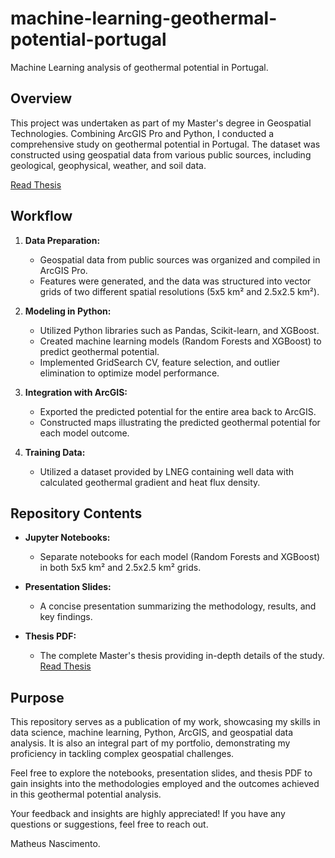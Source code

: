 # machine-learning-geothermal-potential-portugal

Machine Learning analysis of geothermal potential in Portugal.

## Overview

This project was undertaken as part of my Master's degree in Geospatial Technologies. Combining ArcGIS Pro and Python, I conducted a comprehensive study on geothermal potential in Portugal. The dataset was constructed using geospatial data from various public sources, including geological, geophysical, weather, and soil data.

[Read Thesis](https://run.unl.pt/handle/10362/134617)

## Workflow

1. **Data Preparation:**
   - Geospatial data from public sources was organized and compiled in ArcGIS Pro.
   - Features were generated, and the data was structured into vector grids of two different spatial resolutions (5x5 km² and 2.5x2.5 km²).

2. **Modeling in Python:**
   - Utilized Python libraries such as Pandas, Scikit-learn, and XGBoost.
   - Created machine learning models (Random Forests and XGBoost) to predict geothermal potential.
   - Implemented GridSearch CV, feature selection, and outlier elimination to optimize model performance.

3. **Integration with ArcGIS:**
   - Exported the predicted potential for the entire area back to ArcGIS.
   - Constructed maps illustrating the predicted geothermal potential for each model outcome.

4. **Training Data:**
   - Utilized a dataset provided by LNEG containing well data with calculated geothermal gradient and heat flux density.

## Repository Contents

- **Jupyter Notebooks:**
  - Separate notebooks for each model (Random Forests and XGBoost) in both 5x5 km² and 2.5x2.5 km² grids.

- **Presentation Slides:**
  - A concise presentation summarizing the methodology, results, and key findings.

- **Thesis PDF:**
  - The complete Master's thesis providing in-depth details of the study. [Read Thesis](https://run.unl.pt/handle/10362/134617)

## Purpose

This repository serves as a publication of my work, showcasing my skills in data science, machine learning, Python, ArcGIS, and geospatial data analysis. It is also an integral part of my portfolio, demonstrating my proficiency in tackling complex geospatial challenges.

Feel free to explore the notebooks, presentation slides, and thesis PDF to gain insights into the methodologies employed and the outcomes achieved in this geothermal potential analysis.

Your feedback and insights are highly appreciated! If you have any questions or suggestions, feel free to reach out.

Matheus Nascimento.
